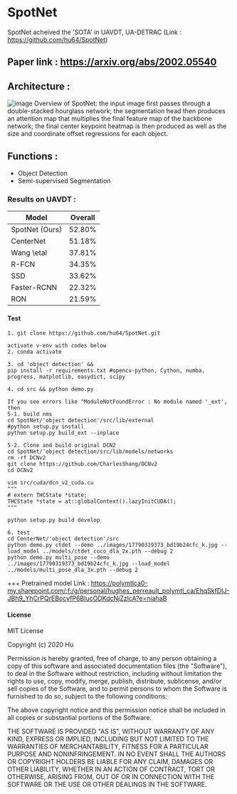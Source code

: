# SpotNet
SpotNet acheived the 'SOTA' in UAVDT, UA-DETRAC (Link : https://github.com/hu64/SpotNet)

## Paper link : https://arxiv.org/abs/2002.05540

## Architecture : 
![image](https://user-images.githubusercontent.com/79160507/130042875-45fa0e5e-5e85-43f3-9abf-d8ddae348207.png)
Overview of SpotNet: the input image first passes through a double-stacked hourglass network; the segmentation head then produces an attention map that multiplies the final feature map of the backbone network; the final center keypoint heatmap is then produced as well as the size and coordinate offset regressions for each object.

## Functions : 
  * Object Detection
  * Semi-supervised Segmentation

### Results on UAVDT :
| Model |	Overall |
|---|---|
|SpotNet (Ours)|	52.80%|
|CenterNet	|51.18%|
|Wang \etal	|37.81%|
|R-FCN	|34.35%|
|SSD	|33.62%|
|Faster-RCNN|	22.32%|
|RON	|21.59%|

#### Test 
```text
1. git clone https://github.com/hu64/SpotNet.git
```

```text
activate v-env with codes below
2. conda activate
```

```text
3. cd 'object detection' &&
pip install -r requirements.txt #opencv-python, Cython, numba, progress, matplotlib, easydict, scipy
```

```text
4. cd src && python demo.py
```

```text
If you see errors like "ModuleNotFoundError : No module named '_ext', then
5-1. build nms
cd SpotNet/'object detection'/src/lib/external
#python setup.py install
python setup.py build_ext --inplace
```


```text
5-2. Clone and build original DCN2 
cd SpotNet/'object detection/src/lib/models/networks
rm -rf DCNv2
git clone https://github.com/CharlesShang/DCNv2
cd DCNv2

vim src/cuda/dcn_v2_cuda.cu
"""
# extern THCState *state;
THCState *state = at::globalContext().lazyInitCUDA();
"""

python setup.py build develop
```

```text
6. test
cd CenterNet/'object detection'/src
python demo.py ctdet --demo ../images/17790319373_bd19b24cfc_k.jpg --load_model ../models/ctdet_coco_dla_2x.pth --debug 2
python demo.py multi_pose --demo ../images/17790319373_bd19b24cfc_k.jpg --load_model ../models/multi_pose_dla_3x.pth --debug 2
```

+++ Pretrained model Link :  https://polymtlca0-my.sharepoint.com/:f:/g/personal/hughes_perreault_polymtl_ca/EhqSkfDIJ-JBh9_YhCrPQrEBocvfP6BIucODKdcNjZzlcA?e=niahaB


#### License
MIT License

Copyright (c) 2020 Hu 

Permission is hereby granted, free of charge, to any person obtaining a copy
of this software and associated documentation files (the "Software"), to deal
in the Software without restriction, including without limitation the rights
to use, copy, modify, merge, publish, distribute, sublicense, and/or sell
copies of the Software, and to permit persons to whom the Software is
furnished to do so, subject to the following conditions:

The above copyright notice and this permission notice shall be included in all
copies or substantial portions of the Software.

THE SOFTWARE IS PROVIDED "AS IS", WITHOUT WARRANTY OF ANY KIND, EXPRESS OR
IMPLIED, INCLUDING BUT NOT LIMITED TO THE WARRANTIES OF MERCHANTABILITY,
FITNESS FOR A PARTICULAR PURPOSE AND NONINFRINGEMENT. IN NO EVENT SHALL THE
AUTHORS OR COPYRIGHT HOLDERS BE LIABLE FOR ANY CLAIM, DAMAGES OR OTHER
LIABILITY, WHETHER IN AN ACTION OF CONTRACT, TORT OR OTHERWISE, ARISING FROM,
OUT OF OR IN CONNECTION WITH THE SOFTWARE OR THE USE OR OTHER DEALINGS IN THE
SOFTWARE.
